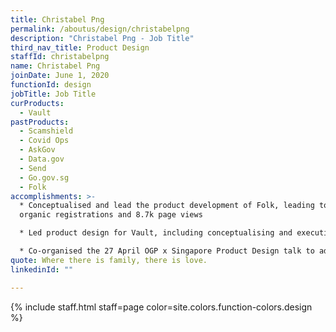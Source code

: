 ```yaml
---
title: Christabel Png
permalink: /aboutus/design/christabelpng
description: "Christabel Png - Job Title"
third_nav_title: Product Design
staffId: christabelpng
name: Christabel Png
joinDate: June 1, 2020
functionId: design
jobTitle: Job Title
curProducts:
  - Vault
pastProducts:
  - Scamshield
  - Covid Ops
  - AskGov
  - Data.gov
  - Send
  - Go.gov.sg
  - Folk
accomplishments: >-
  * Conceptualised and lead the product development of Folk, leading to 273
  organic registrations and 8.7k page views

  * Led product design for Vault, including conceptualising and executing UI for all features in Vault Workspace

  * Co-organised the 27 April OGP x Singapore Product Design talk to advocate and propagate OGP design practices
quote: Where there is family, there is love.
linkedinId: ""

---
```


{% include staff.html staff=page color=site.colors.function-colors.design %}
